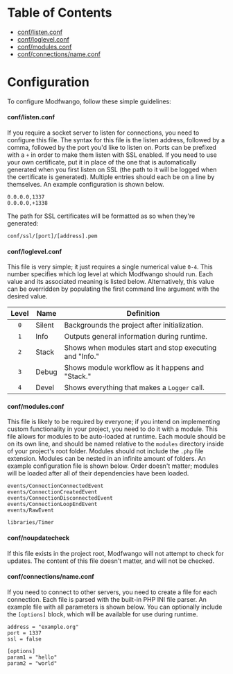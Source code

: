 Table of Contents
=================

* [conf/listen.conf](#conflistenconf)
* [conf/loglevel.conf](#confloglevelconf)
* [conf/modules.conf](#confmodulesconf)
* [conf/connections/name.conf](#confconnectionsnameconf)

Configuration
=============
To configure Modfwango, follow these simple guidelines:

#### conf/listen.conf
If you require a socket server to listen for connections, you need to configure
this file.  The syntax for this file is the listen address, followed by a comma,
followed by the port you'd like to listen on.  Ports can be prefixed with a `+`
in order to make them listen with SSL enabled.  If you need to use your own
certificate, put it in place of the one that is automatically generated when you
first listen on SSL (the path to it will be logged when the certificate is
generated).  Multiple entries should each be on a line by themselves.  An
example configuration is shown below.
```
0.0.0.0,1337
0.0.0.0,+1338
```

The path for SSL certificates will be formatted as so when they're generated:
```
conf/ssl/[port]/[address].pem
```

#### conf/loglevel.conf
This file is very simple; it just requires a single numerical value `0-4`.  This
number specifies which log level at which Modfwango should run.  Each value and
its associated meaning is listed below.  Alternatively, this value can be
overridden by populating the first command line argument with the desired value.

| Level | Name   | Definition                                              |
|:-----:|--------|---------------------------------------------------------|
|  `0`  | Silent | Backgrounds the project after initialization.           |
|  `1`  | Info   | Outputs general information during runtime.             |
|  `2`  | Stack  | Shows when modules start and stop executing and "Info." |
|  `3`  | Debug  | Shows module workflow as it happens and "Stack."        |
|  `4`  | Devel  | Shows everything that makes a `Logger` call.            |

#### conf/modules.conf
This file is likely to be required by everyone; if you intend on implementing
custom functionality in your project, you need to do it with a module.  This
file allows for modules to be auto-loaded at runtime.  Each module should be on
its own line, and should be named relative to the `modules` directory inside of
your project's root folder.  Modules should not include the `.php` file
extension.  Modules can be nested in an infinite amount of folders.  An example
configuration file is shown below.  Order doesn't matter; modules will be loaded
after all of their dependencies have been loaded.
```
events/ConnectionConnectedEvent
events/ConnectionCreatedEvent
events/ConnectionDisconnectedEvent
events/ConnectionLoopEndEvent
events/RawEvent

libraries/Timer
```

#### conf/noupdatecheck
If this file exists in the project root, Modfwango will not attempt to check for
updates.  The content of this file doesn't matter, and will not be checked.

#### conf/connections/name.conf
If you need to connect to other servers, you need to create a file for each
connection.  Each file is parsed with the built-in PHP INI file parser.  An
example file with all parameters is shown below.  You can optionally include the
`[options]` block, which will be available for use during runtime.
```
address = "example.org"
port = 1337
ssl = false

[options]
param1 = "hello"
param2 = "world"
```
